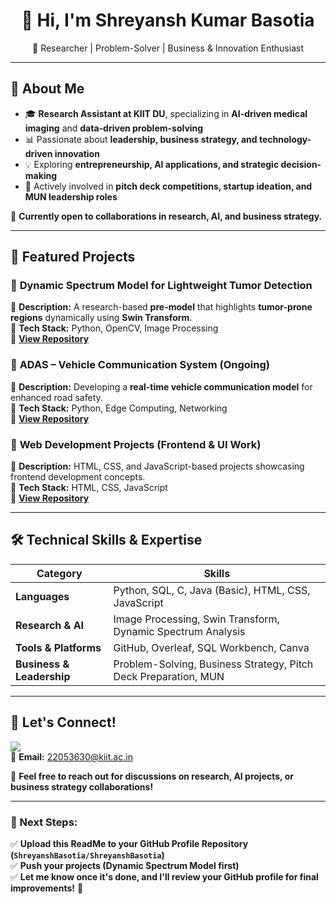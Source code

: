 <h1 align="center">👋 Hi, I'm Shreyansh Kumar Basotia</h1>  
<p align="center">
🚀 Researcher | Problem-Solver | Business & Innovation Enthusiast  
</p>  

---

## **🔬 About Me**  
- 🎓 **Research Assistant at KIIT DU**, specializing in **AI-driven medical imaging** and **data-driven problem-solving**  
- 📊 Passionate about **leadership, business strategy, and technology-driven innovation**  
- 💡 Exploring **entrepreneurship, AI applications, and strategic decision-making**  
- 🚀 Actively involved in **pitch deck competitions, startup ideation, and MUN leadership roles**  

📌 **Currently open to collaborations in research, AI, and business strategy.**  

---

## **📂 Featured Projects**  

### 🔹 **Dynamic Spectrum Model for Lightweight Tumor Detection**  
📌 **Description:** A research-based **pre-model** that highlights **tumor-prone regions** dynamically using **Swin Transform**.  
📌 **Tech Stack:** Python, OpenCV, Image Processing  
📌 **[View Repository](#)**  

### 🔹 **ADAS – Vehicle Communication System (Ongoing)**  
📌 **Description:** Developing a **real-time vehicle communication model** for enhanced road safety.  
📌 **Tech Stack:** Python, Edge Computing, Networking  
📌 **[View Repository](#)**  

### 🔹 **Web Development Projects (Frontend & UI Work)**  
📌 **Description:** HTML, CSS, and JavaScript-based projects showcasing frontend development concepts.  
📌 **Tech Stack:** HTML, CSS, JavaScript  
📌 **[View Repository](#)**  

---

## **🛠 Technical Skills & Expertise**  

| Category      | Skills |
|--------------|------------------------------------------------|
| **Languages** | Python, SQL, C, Java (Basic), HTML, CSS, JavaScript |
| **Research & AI** | Image Processing, Swin Transform, Dynamic Spectrum Analysis |
| **Tools & Platforms** | GitHub, Overleaf, SQL Workbench, Canva |
| **Business & Leadership** | Problem-Solving, Business Strategy, Pitch Deck Preparation, MUN |

---

## **📢 Let's Connect!**  
<a href="https://www.linkedin.com/in/shreyansh-kumar-basotia-720148202/" target="_blank"><img src="https://img.shields.io/badge/LinkedIn-Profile-blue?style=for-the-badge&logo=linkedin"></a>  
📩 **Email:** 22053630@kiit.ac.in 

📌 **Feel free to reach out for discussions on research, AI projects, or business strategy collaborations!**  

---

### **🚀 Next Steps:**  
✅ **Upload this ReadMe to your GitHub Profile Repository (`ShreyanshBasotia/ShreyanshBasotia`)**  
✅ **Push your projects (Dynamic Spectrum Model first)**  
✅ **Let me know once it's done, and I'll review your GitHub profile for final improvements!** 🚀  

